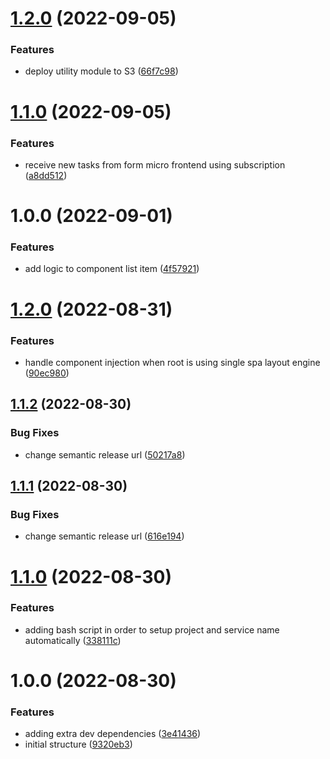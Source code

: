 # [1.2.0](https://github.com/edwardramirez31/mf-todo-items/compare/v1.1.0...v1.2.0) (2022-09-05)


### Features

* deploy utility module to S3 ([66f7c98](https://github.com/edwardramirez31/mf-todo-items/commit/66f7c98523b7b2da6d7040ef1fc26a349420b141))

# [1.1.0](https://github.com/edwardramirez31/mf-todo-items/compare/v1.0.0...v1.1.0) (2022-09-05)


### Features

* receive new tasks from form micro frontend using subscription ([a8dd512](https://github.com/edwardramirez31/mf-todo-items/commit/a8dd512d620508705d11444dd36e7028b7d08796))

# 1.0.0 (2022-09-01)


### Features

* add logic to component list item ([4f57921](https://github.com/edwardramirez31/mf-todo-items/commit/4f57921141251c93f5805df8d1fc044af643261b))

# [1.2.0](https://github.com/edwardramirez31/micro-frontend-template/compare/v1.1.2...v1.2.0) (2022-08-31)


### Features

* handle component injection when root is using single spa layout engine ([90ec980](https://github.com/edwardramirez31/micro-frontend-template/commit/90ec980fcfec2ccd150a02db933183f456e349a0))

## [1.1.2](https://github.com/edwardramirez31/micro-frontend-template/compare/v1.1.1...v1.1.2) (2022-08-30)


### Bug Fixes

* change semantic release url ([50217a8](https://github.com/edwardramirez31/micro-frontend-template/commit/50217a826e1efdfba0006ca0a31b913f787d1340))

## [1.1.1](https://github.com/edwardramirez31/micro-frontend-template/compare/v1.1.0...v1.1.1) (2022-08-30)


### Bug Fixes

* change semantic release url ([616e194](https://github.com/edwardramirez31/micro-frontend-template/commit/616e1949b0a68b217de5e9b894f0c6a4865c577f))

# [1.1.0](https://github.com/edwardramirez31/micro-frontend-template/compare/v1.0.0...v1.1.0) (2022-08-30)


### Features

* adding bash script in order to setup project and service name automatically ([338111c](https://github.com/edwardramirez31/micro-frontend-template/commit/338111cb74294df5a2efb707fed0fd952328a801))

# 1.0.0 (2022-08-30)


### Features

* adding extra dev dependencies ([3e41436](https://github.com/edwardramirez31/micro-frontend-template/commit/3e4143616e4c81c6907ed78c8b747b953056b07f))
* initial structure ([9320eb3](https://github.com/edwardramirez31/micro-frontend-template/commit/9320eb3453c27c62203ee3c3bc4f61156ac54932))
